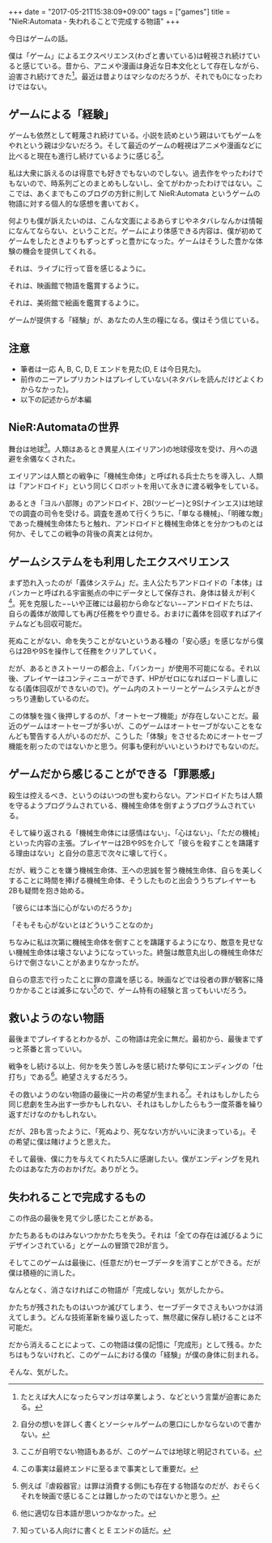+++
date = "2017-05-21T15:38:09+09:00"
tags = ["games"]
title = "NieR:Automata - 失われることで完成する物語"
+++

今日はゲームの話。

僕は「ゲーム」によるエクスペリエンス(わざと書いている)は軽視され続けていると感じている。昔から、アニメや漫画は身近な日本文化として存在しながら、迫害され続けてきた[^1]。最近は昔よりはマシなのだろうが、それでも0になったわけではない。

[^1]: たとえば大人になったらマンガは卒業しよう、などという言葉が迫害にあたる。

<!--more-->

## ゲームによる「経験」

ゲームも依然として軽蔑され続けている。小説を読めという親はいてもゲームをやれという親は少ないだろう。そして最近のゲームの軽視はアニメや漫画などに比べると現在も進行し続けているように感じる[^2]。

[^2]: 自分の想いを詳しく書くとソーシャルゲームの悪口にしかならないので書かない。

私は大衆に訴えるのは得意でも好きでもないのでしない。過去作をやったわけでもないので、時系列ごとのまとめもしないし、全てがわかったわけではない。ここでは、あくまでもこのブログの方針に則して NieR:Automata というゲームの物語に対する個人的な感想を書いておく。

何よりも僕が訴えたいのは、こんな文面によるあらすじやネタバレなんかは情報になんてならない、ということだ。ゲームにより体感できる内容は、僕が初めてゲームをしたときよりもずっとずっと豊かになった。ゲームはそうした豊かな体験の機会を提供してくれる。

それは、ライブに行って音を感じるように。

それは、映画館で物語を鑑賞するように。

それは、美術館で絵画を鑑賞するように。

ゲームが提供する「経験」が、あなたの人生の糧になる。僕はそう信じている。


## 注意

- 筆者は一応 A, B, C, D, E エンドを見た(D, E は今日見た)。
- 前作のニーアレプリカントはプレイしていない(ネタバレを読んだけどよくわからなかった)。
- 以下の記述からが本編

## NieR:Automataの世界

舞台は地球[^3]。人類はあるとき異星人(エイリアン)の地球侵攻を受け、月への退避を余儀なくされた。

[^3]: ここが自明でない物語もあるが、このゲームでは地球と明記されている。

エイリアンは人類との戦争に「機械生命体」と呼ばれる兵士たちを導入し、人類は「アンドロイド」という同じくロボットを用いて永きに渡る戦争をしている。

あるとき「ヨルハ部隊」のアンドロイド、2B(ツービー)と9S(ナインエス)は地球での調査の司令を受ける。調査を進めて行くうちに、「単なる機械」、「明確な敵」であった機械生命体たちと触れ、アンドロイドと機械生命体とを分かつものとは何か、そしてこの戦争の背後の真実とは何か。


## ゲームシステムをも利用したエクスペリエンス

まず恐れ入ったのが「義体システム」だ。主人公たちアンドロイドの「本体」はバンカーと呼ばれる宇宙拠点の中にデータとして保存され、身体は替えが利く[^4]。死を克服した−−いや正確には最初から命などない−−アンドロイドたちは、自らの義体が故障しても再び任務をやり直せる。おまけに義体を回収すればアイテムなども回収可能だ。

[^4]: この事実は最終エンドに至るまで事実として重要だ。

死ぬことがない、命を失うことがないというある種の「安心感」を感じながら僕らは2Bや9Sを操作して任務をクリアしていく。

だが、あるときストーリーの都合上、「バンカー」が使用不可能になる。それ以後、プレイヤーはコンティニューができず、HPがゼロになればロードし直しになる(義体回収ができないので)。ゲーム内のストーリーとゲームシステムとがきっちり連動しているのだ。

この体験を強く後押しするのが、「オートセーブ機能」が存在しないことだ。最近のゲームはオートセーブが多いが、このゲームはオートセーブがないことをなんども警告する人がいるのだが、こうした「体験」をさせるためにオートセーブ機能を削ったのではないかと思う。何事も便利がいいというわけでもないのだ。

## ゲームだから感じることができる「罪悪感」

殺生は控えるべき、というのはいつの世も変わらない。アンドロイドたちは人類を守るようプログラムされている、機械生命体を倒すようプログラムされている。

そして繰り返される「機械生命体には感情はない」、「心はない」、「ただの機械」といった内容の主張。プレイヤーは2Bや9Sを介して「彼らを殺すことを躊躇する理由はない」と自分の意志で次々に壊して行く。

だが、戦うことを嫌う機械生命体、王への忠誠を誓う機械生命体、自らを美しくすることに時間を捧げる機械生命体、そうしたものと出会ううちプレイヤーも2Bも疑問を抱き始める。

「彼らには本当に心がないのだろうか」

「そもそも心がないとはどういうことなのか」

ちなみに私は次第に機械生命体を倒すことを躊躇するようになり、敵意を見せない機械生命体は壊さないようになっていった。終盤は敵意丸出しの機械生命体だらけで倒さないことがあまりなかったが。

自らの意志で行ったことに罪の意識を感じる。映画などでは役者の罪が観客に降りかかることは滅多にない[^5]ので、ゲーム特有の経験と言ってもいいだろう。

[^5]: 例えば『虐殺器官』は罪は消費する側にも存在する物語なのだが、おそらくそれを映画で感じることは難しかったのではないかと思う。

## 救いようのない物語

最後までプレイするとわかるが、この物語は完全に無だ。最初から、最後までずっと茶番と言っていい。

戦争をし続ける以上、何かを失う苦しみを感じ続けた挙句にエンディングの「仕打ち」である[^6]。絶望さえするだろう。

[^6]: 他に適切な日本語が思いつかなかった。

その救いようのない物語の最後に一片の希望が生まれる[^7]。それはもしかしたら同じ悲劇を生み出す一歩かもしれない、それはもしかしたらもう一度茶番を繰り返すだけなのかもしれない。

[^7]: 知っている人向けに書くと E エンドの話だ。

だが、2Bも言ったように、「死ぬより、死なない方がいいに決まっている」。その希望に僕は賭けようと思えた。

そして最後、僕に力を与えてくれた5人に感謝したい。僕がエンディングを見れたのはあなた方のおかげだ。ありがとう。

## 失われることで完成するもの

この作品の最後を見て少し感じたことがある。

かたちあるものはみないつかかたちを失う。それは「全ての存在は滅びるようにデザインされている」とゲームの冒頭で2Bが言う。

そしてこのゲームは最後に、(任意だが)セーブデータを消すことができる。だが僕は積極的に消した。

なんとなく、消さなければこの物語が「完成しない」気がしたから。

かたちが残されたものはいつか滅びてしまう、セーブデータでさえもいつかは消えてしまう。どんな技術革新を繰り返したって、無尽蔵に保存し続けることは不可能だ。

だから消えることによって、この物語は僕の記憶に「完成形」として残る。かたちはもうないけれど、このゲームにおける僕の「経験」が僕の身体に刻まれる。

そんな、気がした。
